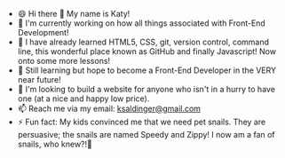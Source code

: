 - 😄 Hi there 👋 My name is Katy!
- 🔭 I'm currently working on how all things associated with Front-End Development!
- 🌱 I have already learned HTML5, CSS, git, version control, command line, this wonderful place known as GitHub and finally Javascript! Now onto some more lessons!
- 🔭 Still learning but hope to become a Front-End Developer in the VERY near future!
- 👯 I'm looking to build a website for anyone who isn't in a hurry to have one (at a nice and happy low price).
- 📫 Reach me via my email: ksaldinger@gmail.com
-  ⚡ Fun fact: My kids convinced me that we need pet snails. They are persuasive; the snails are named Speedy and Zippy! I now am a fan of snails, who knew?!🐌

<!--
**KSaldinger/KSaldinger** is a ✨ _special_ ✨ repository because its `README.md` (this file) appears on your GitHub profile.

Here are some ideas to get you started:

- 🔭 I’m currently working on ...
- 🌱 I’m currently learning ...
- 👯 I’m looking to collaborate on ...
- 🤔 I’m looking for help with ...
- 💬 Ask me about ...
- 📫 How to reach me: ...
- 😄 Pronouns: ...
- ⚡ Fun fact: ...
-->
